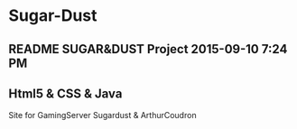 # Sugar-Dust
README SUGAR&DUST Project
2015-09-10 
7:24 PM
------------------------------------------------------
Html5 & CSS & Java
-----------------------------------------------------
Site for GamingServer
Sugardust & ArthurCoudron
